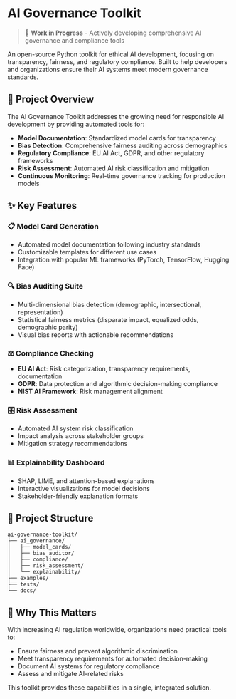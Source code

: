 # AI Governance Toolkit

> 🚧 **Work in Progress** - Actively developing comprehensive AI governance and compliance tools

An open-source Python toolkit for ethical AI development, focusing on transparency, fairness, and regulatory compliance. Built to help developers and organizations ensure their AI systems meet modern governance standards.

## 🎯 Project Overview

The AI Governance Toolkit addresses the growing need for responsible AI development by providing automated tools for:

- **Model Documentation**: Standardized model cards for transparency
- **Bias Detection**: Comprehensive fairness auditing across demographics  
- **Regulatory Compliance**: EU AI Act, GDPR, and other regulatory frameworks
- **Risk Assessment**: Automated AI risk classification and mitigation
- **Continuous Monitoring**: Real-time governance tracking for production models

## ✨ Key Features

### 📋 Model Card Generation 
- Automated model documentation following industry standards
- Customizable templates for different use cases
- Integration with popular ML frameworks (PyTorch, TensorFlow, Hugging Face)

### 🔍 Bias Auditing Suite
- Multi-dimensional bias detection (demographic, intersectional, representation)
- Statistical fairness metrics (disparate impact, equalized odds, demographic parity)
- Visual bias reports with actionable recommendations

### ⚖️ Compliance Checking
- **EU AI Act**: Risk categorization, transparency requirements, documentation
- **GDPR**: Data protection and algorithmic decision-making compliance
- **NIST AI Framework**: Risk management alignment

### 🎛️ Risk Assessment
- Automated AI system risk classification
- Impact analysis across stakeholder groups
- Mitigation strategy recommendations

### 📊 Explainability Dashboard
- SHAP, LIME, and attention-based explanations
- Interactive visualizations for model decisions
- Stakeholder-friendly explanation formats

## 📁 Project Structure

```
ai-governance-toolkit/
├── ai_governance/           
│   ├── model_cards/      
│   ├── bias_auditor/      
│   ├── compliance/         
│   ├── risk_assessment/    
│   └── explainability/     
├── examples/               
├── tests/                  
└── docs/                   
```

## 🎯 Why This Matters

With increasing AI regulation worldwide, organizations need practical tools to:
- Ensure fairness and prevent algorithmic discrimination
- Meet transparency requirements for automated decision-making
- Document AI systems for regulatory compliance
- Assess and mitigate AI-related risks

This toolkit provides these capabilities in a single, integrated solution.
